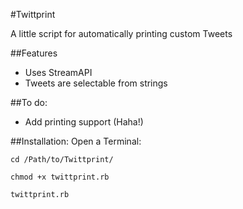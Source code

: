 #Twittprint

A little script for automatically printing custom Tweets

##Features
* Uses StreamAPI
* Tweets are selectable from strings

##To do:
* Add printing support (Haha!)

##Installation:
Open a Terminal:

`cd /Path/to/Twittprint/`

`chmod +x twittprint.rb`

`twittprint.rb`